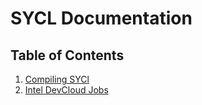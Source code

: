 # SYCL Documentation

## Table of Contents


1. [Compiling SYCl](sycl/compile.md)
1. [Intel DevCloud Jobs](sycl/devcloud_jobs.md)